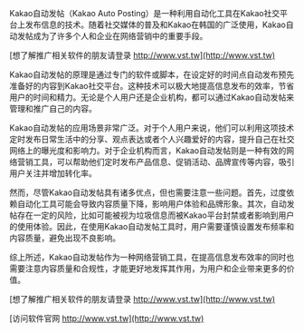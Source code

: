 Kakao自动发帖（Kakao Auto Posting）是一种利用自动化工具在Kakao社交平台上发布信息的技术。随着社交媒体的普及和Kakao在韩国的广泛使用，Kakao自动发帖成为了许多个人和企业在网络营销中的重要手段。

[想了解推广相关软件的朋友请登录 http://www.vst.tw](http://www.vst.tw)

Kakao自动发帖的原理是通过专门的软件或脚本，在设定好的时间点自动发布预先准备好的内容到Kakao社交平台。这种技术可以极大地提高信息发布的效率，节省用户的时间和精力。无论是个人用户还是企业机构，都可以通过Kakao自动发帖来管理和推广自己的内容。

Kakao自动发帖的应用场景非常广泛。对于个人用户来说，他们可以利用这项技术定时发布日常生活中的分享、观点表达或者个人兴趣爱好的内容，提升自己在社交网络上的曝光度和影响力。对于企业机构而言，Kakao自动发帖则是一种有效的网络营销工具，可以帮助他们定时发布产品信息、促销活动、品牌宣传等内容，吸引用户关注并增加转化率。

然而，尽管Kakao自动发帖具有诸多优点，但也需要注意一些问题。首先，过度依赖自动化工具可能会导致内容质量下降，影响用户体验和品牌形象。其次，自动发帖存在一定的风险，比如可能被视为垃圾信息而被Kakao平台封禁或者影响到用户的使用体验。因此，在使用Kakao自动发帖工具时，用户需要谨慎设置发布频率和内容质量，避免出现不良影响。

综上所述，Kakao自动发帖作为一种网络营销工具，在提高信息发布效率的同时也需要注意内容质量和合规性，才能更好地发挥其作用，为用户和企业带来更多的价值。

[想了解推广相关软件的朋友请登录 http://www.vst.tw](http://www.vst.tw)


[访问软件官网 http://www.vst.tw](http://www.vst.tw)
